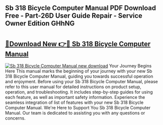 ## Sb 318 Bicycle Computer Manual PDF Download Free - Part-26D User Guide Repair - Service Owner Edition GHhNG

# <h2><a href="http://cf18988.oget.top/?id=Sb+318+Bicycle+Computer+Manual">🔗Download New 👉🔴 Sb 318 Bicycle Computer Manual</a></h2>

[![Sb 318 Bicycle Computer Manual new download](https://i.imgur.com/5g1atiW.png)](http://cf18988.oget.top/?id=Sb+318+Bicycle+Computer+Manual)
Your Journey Begins Here This manual marks the beginning of your journey with your new Sb 318 Bicycle Computer Manual, guiding you towards successful operation and enjoyment. Before using your Sb 318 Bicycle Computer Manual, please refer to this user manual for detailed instructions on product setup, operation, and troubleshooting. It includes step-by-step guides for using each feature, as well as important safety information. Experience the seamless integration of list of features with your new Sb 318 Bicycle Computer Manual. We're Here to Support You Sb 318 Bicycle Computer Manual. Our team is dedicated to assisting you with any questions or concerns.
